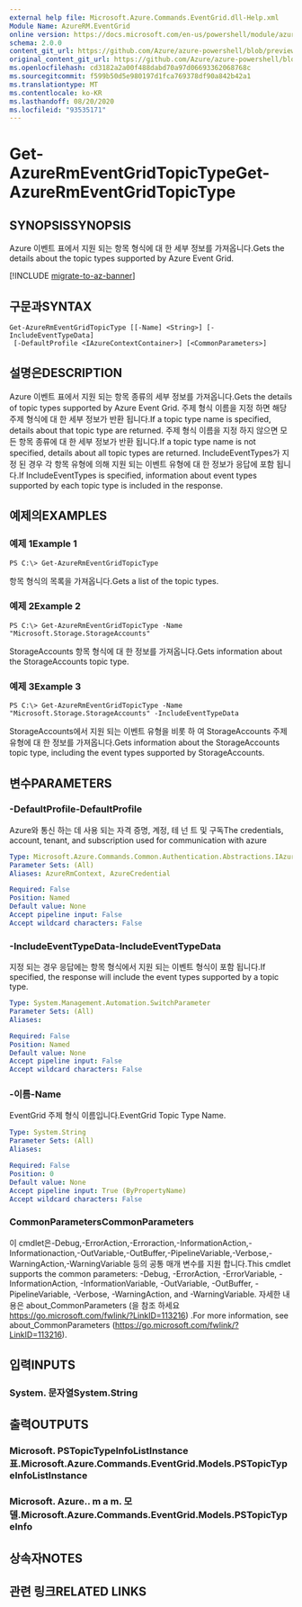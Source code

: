 ```yaml
---
external help file: Microsoft.Azure.Commands.EventGrid.dll-Help.xml
Module Name: AzureRM.EventGrid
online version: https://docs.microsoft.com/en-us/powershell/module/azurerm.eventgrid/get-azurermeventgridtopictype
schema: 2.0.0
content_git_url: https://github.com/Azure/azure-powershell/blob/preview/src/ResourceManager/EventGrid/Commands.EventGrid/help/Get-AzureRmEventGridTopicType.md
original_content_git_url: https://github.com/Azure/azure-powershell/blob/preview/src/ResourceManager/EventGrid/Commands.EventGrid/help/Get-AzureRmEventGridTopicType.md
ms.openlocfilehash: cd3182a2a00f488dabd70a97d06693362068768c
ms.sourcegitcommit: f599b50d5e980197d1fca769378df90a842b42a1
ms.translationtype: MT
ms.contentlocale: ko-KR
ms.lasthandoff: 08/20/2020
ms.locfileid: "93535171"
---
```

# <span data-ttu-id="88a55-101">Get-AzureRmEventGridTopicType</span><span class="sxs-lookup"><span data-stu-id="88a55-101">Get-AzureRmEventGridTopicType</span></span>

## <span data-ttu-id="88a55-102">SYNOPSIS</span><span class="sxs-lookup"><span data-stu-id="88a55-102">SYNOPSIS</span></span>
<span data-ttu-id="88a55-103">Azure 이벤트 표에서 지원 되는 항목 형식에 대 한 세부 정보를 가져옵니다.</span><span class="sxs-lookup"><span data-stu-id="88a55-103">Gets the details about the topic types supported by Azure Event Grid.</span></span>

[!INCLUDE [migrate-to-az-banner](../../includes/migrate-to-az-banner.md)]

## <span data-ttu-id="88a55-104">구문과</span><span class="sxs-lookup"><span data-stu-id="88a55-104">SYNTAX</span></span>

```
Get-AzureRmEventGridTopicType [[-Name] <String>] [-IncludeEventTypeData]
 [-DefaultProfile <IAzureContextContainer>] [<CommonParameters>]
```

## <span data-ttu-id="88a55-105">설명은</span><span class="sxs-lookup"><span data-stu-id="88a55-105">DESCRIPTION</span></span>
<span data-ttu-id="88a55-106">Azure 이벤트 표에서 지원 되는 항목 종류의 세부 정보를 가져옵니다.</span><span class="sxs-lookup"><span data-stu-id="88a55-106">Gets the details of topic types supported by Azure Event Grid.</span></span>
<span data-ttu-id="88a55-107">주제 형식 이름을 지정 하면 해당 주제 형식에 대 한 세부 정보가 반환 됩니다.</span><span class="sxs-lookup"><span data-stu-id="88a55-107">If a topic type name is specified, details about that topic type are returned.</span></span>
<span data-ttu-id="88a55-108">주제 형식 이름을 지정 하지 않으면 모든 항목 종류에 대 한 세부 정보가 반환 됩니다.</span><span class="sxs-lookup"><span data-stu-id="88a55-108">If a topic type name is not specified, details about all topic types are returned.</span></span>
<span data-ttu-id="88a55-109">IncludeEventTypes가 지정 된 경우 각 항목 유형에 의해 지원 되는 이벤트 유형에 대 한 정보가 응답에 포함 됩니다.</span><span class="sxs-lookup"><span data-stu-id="88a55-109">If IncludeEventTypes is specified, information about event types supported by each topic type is included in the response.</span></span>

## <span data-ttu-id="88a55-110">예제의</span><span class="sxs-lookup"><span data-stu-id="88a55-110">EXAMPLES</span></span>

### <span data-ttu-id="88a55-111">예제 1</span><span class="sxs-lookup"><span data-stu-id="88a55-111">Example 1</span></span>
```
PS C:\> Get-AzureRmEventGridTopicType
```

<span data-ttu-id="88a55-112">항목 형식의 목록을 가져옵니다.</span><span class="sxs-lookup"><span data-stu-id="88a55-112">Gets a list of the topic types.</span></span>

### <span data-ttu-id="88a55-113">예제 2</span><span class="sxs-lookup"><span data-stu-id="88a55-113">Example 2</span></span>
```
PS C:\> Get-AzureRmEventGridTopicType -Name "Microsoft.Storage.StorageAccounts"
```

<span data-ttu-id="88a55-114">StorageAccounts 항목 형식에 대 한 정보를 가져옵니다.</span><span class="sxs-lookup"><span data-stu-id="88a55-114">Gets information about the StorageAccounts topic type.</span></span>

### <span data-ttu-id="88a55-115">예제 3</span><span class="sxs-lookup"><span data-stu-id="88a55-115">Example 3</span></span>
```
PS C:\> Get-AzureRmEventGridTopicType -Name "Microsoft.Storage.StorageAccounts" -IncludeEventTypeData
```

<span data-ttu-id="88a55-116">StorageAccounts에서 지원 되는 이벤트 유형을 비롯 하 여 StorageAccounts 주제 유형에 대 한 정보를 가져옵니다.</span><span class="sxs-lookup"><span data-stu-id="88a55-116">Gets information about the StorageAccounts topic type, including the event types supported by StorageAccounts.</span></span>

## <span data-ttu-id="88a55-117">변수</span><span class="sxs-lookup"><span data-stu-id="88a55-117">PARAMETERS</span></span>

### <span data-ttu-id="88a55-118">-DefaultProfile</span><span class="sxs-lookup"><span data-stu-id="88a55-118">-DefaultProfile</span></span>
<span data-ttu-id="88a55-119">Azure와 통신 하는 데 사용 되는 자격 증명, 계정, 테 넌 트 및 구독</span><span class="sxs-lookup"><span data-stu-id="88a55-119">The credentials, account, tenant, and subscription used for communication with azure</span></span>

```yaml
Type: Microsoft.Azure.Commands.Common.Authentication.Abstractions.IAzureContextContainer
Parameter Sets: (All)
Aliases: AzureRmContext, AzureCredential

Required: False
Position: Named
Default value: None
Accept pipeline input: False
Accept wildcard characters: False
```

### <span data-ttu-id="88a55-120">-IncludeEventTypeData</span><span class="sxs-lookup"><span data-stu-id="88a55-120">-IncludeEventTypeData</span></span>
<span data-ttu-id="88a55-121">지정 되는 경우 응답에는 항목 형식에서 지원 되는 이벤트 형식이 포함 됩니다.</span><span class="sxs-lookup"><span data-stu-id="88a55-121">If specified, the response will include the event types supported by a topic type.</span></span>

```yaml
Type: System.Management.Automation.SwitchParameter
Parameter Sets: (All)
Aliases:

Required: False
Position: Named
Default value: None
Accept pipeline input: False
Accept wildcard characters: False
```

### <span data-ttu-id="88a55-122">-이름</span><span class="sxs-lookup"><span data-stu-id="88a55-122">-Name</span></span>
<span data-ttu-id="88a55-123">EventGrid 주제 형식 이름입니다.</span><span class="sxs-lookup"><span data-stu-id="88a55-123">EventGrid Topic Type Name.</span></span>

```yaml
Type: System.String
Parameter Sets: (All)
Aliases:

Required: False
Position: 0
Default value: None
Accept pipeline input: True (ByPropertyName)
Accept wildcard characters: False
```

### <span data-ttu-id="88a55-124">CommonParameters</span><span class="sxs-lookup"><span data-stu-id="88a55-124">CommonParameters</span></span>
<span data-ttu-id="88a55-125">이 cmdlet은-Debug,-ErrorAction,-Erroraction,-InformationAction,-Informationaction,-OutVariable,-OutBuffer,-PipelineVariable,-Verbose,-WarningAction,-WarningVariable 등의 공통 매개 변수를 지원 합니다.</span><span class="sxs-lookup"><span data-stu-id="88a55-125">This cmdlet supports the common parameters: -Debug, -ErrorAction, -ErrorVariable, -InformationAction, -InformationVariable, -OutVariable, -OutBuffer, -PipelineVariable, -Verbose, -WarningAction, and -WarningVariable.</span></span> <span data-ttu-id="88a55-126">자세한 내용은 about_CommonParameters (을 참조 하세요 https://go.microsoft.com/fwlink/?LinkID=113216) .</span><span class="sxs-lookup"><span data-stu-id="88a55-126">For more information, see about_CommonParameters (https://go.microsoft.com/fwlink/?LinkID=113216).</span></span>

## <span data-ttu-id="88a55-127">입력</span><span class="sxs-lookup"><span data-stu-id="88a55-127">INPUTS</span></span>

### <span data-ttu-id="88a55-128">System. 문자열</span><span class="sxs-lookup"><span data-stu-id="88a55-128">System.String</span></span>

## <span data-ttu-id="88a55-129">출력</span><span class="sxs-lookup"><span data-stu-id="88a55-129">OUTPUTS</span></span>

### <span data-ttu-id="88a55-130">Microsoft. PSTopicTypeInfoListInstance 표.</span><span class="sxs-lookup"><span data-stu-id="88a55-130">Microsoft.Azure.Commands.EventGrid.Models.PSTopicTypeInfoListInstance</span></span>

### <span data-ttu-id="88a55-131">Microsoft. Azure.. m a m. 모델.</span><span class="sxs-lookup"><span data-stu-id="88a55-131">Microsoft.Azure.Commands.EventGrid.Models.PSTopicTypeInfo</span></span>

## <span data-ttu-id="88a55-132">상속자</span><span class="sxs-lookup"><span data-stu-id="88a55-132">NOTES</span></span>

## <span data-ttu-id="88a55-133">관련 링크</span><span class="sxs-lookup"><span data-stu-id="88a55-133">RELATED LINKS</span></span>
